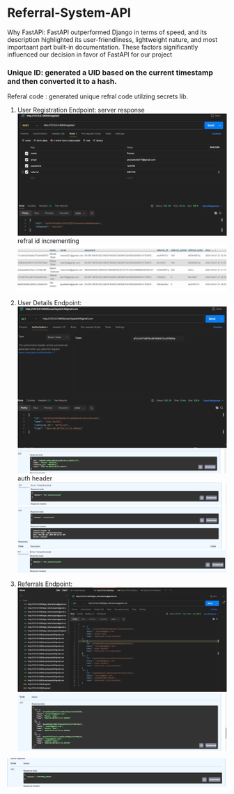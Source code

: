 # Referral-System-API

Why FastAPi: FastAPI outperformed Django in terms of speed, and its description highlighted its user-friendliness, lightweight nature, and most importaant part built-in documentation. These factors significantly influenced our decision in favor of FastAPI for our project

### Unique ID: generated a UID based on the current timestamp and then converted it to a hash.
Referal code : generated unique refral code utilzing secrets lib.

1. User Registration Endpoint:
server response
![alt text](image.png)
refral id incrementing
![alt text](image-4.png)

2. User Details Endpoint:
![alt text](image-3.png)
![alt text](image-7.png)
auth header
![alt text](image-5.png)
![alt text](image-6.png)
![alt text](image-9.png)

3. Referrals Endpoint:
![alt text](image-2.png)
![alt text](image-8.png)

![alt text](image-10.png)
